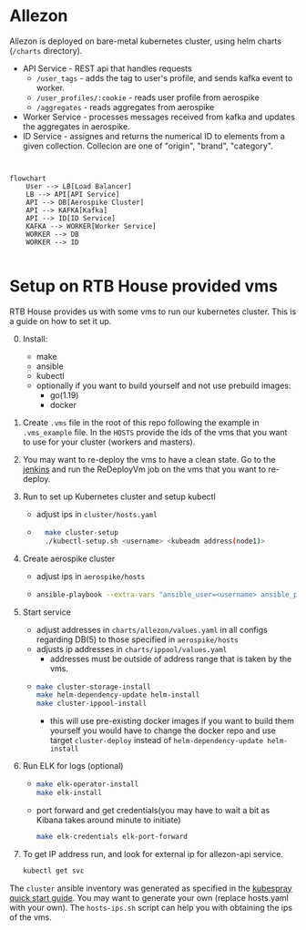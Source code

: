 

# Allezon

Allezon is deployed on bare-metal kubernetes cluster, using helm charts (`/charts` directory).



* API Service - REST api that handles requests
  * `/user_tags` - adds the tag to user's profile, and sends kafka event to worker.
  * `/user_profiles/:cookie` - reads user profile from aerospike
  * `/aggregates` - reads aggregates from aerospike
* Worker Service - processes messages received from kafka and updates the aggregates in aerospike.
* ID Service - assignes and returns the numerical ID to elements from a given collection. Collecion are one of "origin", "brand", "category".



```mermaid


flowchart
    User --> LB[Load Balancer]
    LB --> API[API Service]
    API --> DB[Aerospike Cluster]
    API --> KAFKA[Kafka]
    API --> ID[ID Service]
    KAFKA --> WORKER[Worker Service]
    WORKER --> DB
    WORKER --> ID


```


# Setup on RTB House provided vms
RTB House provides us with some vms to run our kubernetes cluster. This is a guide on how to set it up.

0. Install:
   - make
   - ansible
   - kubectl
   - optionally if you want to build yourself and not use prebuild images:
     - go(1.19)
     - docker

1. Create `.vms` file in the root of this repo following the example in `.vms_example` file.
In the `HOSTS` provide the ids of the vms that you want to use for your cluster (workers and masters).

2. You may want to re-deploy the vms to have a clean state. Go to the [jenkins](https://mimjenkins.rtb-lab.pl) and run the ReDeployVm job on the vms that you want to re-deploy.

3. Run to set up Kubernetes cluster and setup kubectl
   - adjust ips in `cluster/hosts.yaml`
   - ```bash
       make cluster-setup
       ./kubectl-setup.sh <username> <kubeadm address(node1)>
       ```

4. Create aerospike cluster
    - adjust ips in `aerospike/hosts`
    - ```bash
      ansible-playbook --extra-vars "ansible_user=<username> ansible_password=<password> ansible_ssh_extra_args='-o StrictHostKeyChecking=no'" -i aerospike/hosts aerospike/aerospike.yaml
      ```

5. Start service
    - adjust addresses in `charts/allezon/values.yaml` in all configs regarding DB(5) to those specified in `aerospike/hosts`
    - adjusts ip addresses in `charts/ippool/values.yaml`
      - addresses must be outside of address range that is taken by the vms.
    - ```bash
      make cluster-storage-install
      make helm-dependency-update helm-install
      make cluster-ippool-install
      ```
        - this will use pre-existing docker images if you want to build them yourself you would have to change the docker repo and use target `cluster-deploy` instead of `helm-dependency-update helm-install`

6. Run ELK for logs (optional)
   - ```bash
     make elk-operator-install
     make elk-install
     ```
   - port forward and get credentials(you may have to wait a bit as Kibana takes around minute to initiate)
     ```bash
     make elk-credentials elk-port-forward
     ```

7. To get IP address run, and look for external ip for allezon-api service.
    ```bash
    kubectl get svc
    ```   

The `cluster` ansible inventory was generated as specified in the [kubespray quick start guide](https://github.com/kubernetes-sigs/kubespray#quick-start).
You may want to generate your own (replace hosts.yaml with your own). The `hosts-ips.sh` script can help you with obtaining the ips of the vms.

